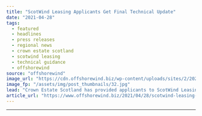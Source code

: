 ```yaml
---
title: "ScotWind Leasing Applicants Get Final Technical Update"
date: "2021-04-28"
tags: 
  - featured
  - headlines
  - press releases
  - regional news
  - crown estate scotland
  - scotwind leasing
  - technical guidance
  - offshorewind
source: "offshorewind"
image_url: "https://cdn.offshorewind.biz/wp-content/uploads/sites/2/2021/04/28115503/ScotWind-Leasing-Applicants-Get-Final-Technical-Update.jpg"
image_fp: "/assets/img/post_thumbnails/32.jpg"
lead: "Crown Estate Scotland has provided applicants to ScotWind Leasing with the updated technical guidance"
article_url: "https://www.offshorewind.biz/2021/04/28/scotwind-leasing-applicants-get-final-technical-update/"
---
```


---
